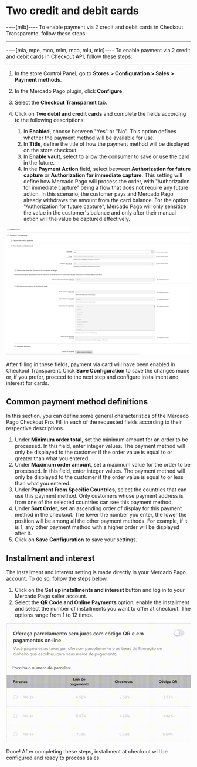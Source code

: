 # Two credit and debit cards

----[mlb]----
To enable payment via 2 credit and debit cards in Checkout Transparente, follow these steps:

------------

----[mla, mpe, mco, mlm, mco, mlu, mlc]----
To enable payment via 2 credit and debit cards in Checkout API, follow these steps:

------------

1. In the store Control Panel, go to **Stores > Configuration > Sales > Payment methods**.
2. In the Mercado Pago plugin, click **Configure**.
3. Select the **Checkout Transparent** tab.
4. Click on **Two debit and credit cards** and complete the fields according to the following descriptions:

    1. In **Enabled**, choose between "Yes" or "No". This option defines whether the payment method will be available for use.
    2. In **Title**, define the title of how the payment method will be displayed on the store checkout.
    3. In **Enable vault**, select to allow the consumer to save or use the card in the future.
    4. In the **Payment Action** field, select between **Authorization for future capture** or **Authorization for immediate capture**. This setting will define how Mercado Pago will process the order, with "Authorization for immediate capture" being a flow that does not require any future action, in this scenario, the customer pays and Mercado Pago already withdraws the amount from the card balance. For the option "Authorization for future capture", Mercado Pago will only sensitize the value in the customer's balance and only after their manual action will the value be captured effectively.

![Two cards](/images/magento-two/dois_cartoes.png)

After filling in these fields, payment via card will have been enabled in Checkout Transparent. Click **Save Configuration** to save the changes made or, if you prefer, proceed to the next step and configure installment and interest for cards.


## Common payment method definitions

In this section, you can define some general characteristics of the Mercado Pago Checkout Pro. Fill in each of the requested fields according to their respective descriptions.

1. Under **Minimum order total**, set the minimum amount for an order to be processed. In this field, enter integer values. The payment method will only be displayed to the customer if the order value is equal to or greater than what you entered.
2. Under **Maximum order amount**, set a maximum value for the order to be processed. In this field, enter integer values. The payment method will only be displayed to the customer if the order value is equal to or less than what you entered.
3. Under **Payment From Specific Countries**, select the countries that can use this payment method. Only customers whose payment address is from one of the selected countries can see this payment method.
4. Under **Sort Order**, set an ascending order of display for this payment method in the checkout. The lower the number you enter, the lower the position will be among all the other payment methods. For example, if it is 1, any other payment method with a higher order will be displayed after it.
5. Click on **Save Configuration** to save your settings.


## Installment and interest

The installment and interest setting is made directly in your Mercado Pago account. To do so, follow the steps below.

1. Click on the **Set up installments and interest** button and log in to your Mercado Pago seller account.
2. Select the **QR Code and Online Payments** option, enable the installment and select the number of installments you want to offer at checkout. The options range from 1 to 12 times.

![Installment and interest](/images/magento-two/parcelamento.gif)

Done! After completing these steps, installment at checkout will be configured and ready to process sales.
